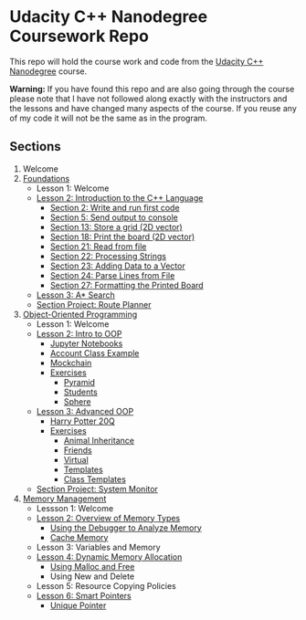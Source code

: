 # Udacity C++ Nanodegree Coursework Repo

This repo will hold the course work and code from the [Udacity C++ Nanodegree](https://www.udacity.com/course/c-plus-plus-nanodegree--nd213) course. 

**Warning:** If you have found this repo and are also going through the course please note that I have not followed along exactly with the instructors and the lessons and have changed many aspects of the course. If you reuse any of my code it will not be the same as in the program.

## Sections

1. Welcome
2. [Foundations](./section-two-foundations)
    - Lesson 1: Welcome
    - [Lesson 2: Introduction to the C++ Language](./section-two-foundations/lesson-two-intro-to-cpp)
        - [Section 2: Write and run first code](./section-two-foundations/lesson-two-intro-to-cpp/2-write-and-run-first-code)
        - [Section 5: Send output to console](./section-two-foundations/lesson-two-intro-to-cpp/5-send-output-to-console)
        - [Section 13: Store a grid (2D vector)](./section-two-foundations/lesson-two-intro-to-cpp/13-store-a-grid)
        - [Section 18: Print the board (2D vector)](./section-two-foundations/lesson-two-intro-to-cpp/18-print-the-board)
        - [Section 21: Read from file](./section-two-foundations/lesson-two-intro-to-cpp/21-read-from-file)
        - [Section 22: Processing Strings](./section-two-foundations/lesson-two-intro-to-cpp/22-processing-strings)
        - [Section 23: Adding Data to a Vector](./section-two-foundations/lesson-two-intro-to-cpp/23-adding-data-to-a-vector)
        - [Section 24: Parse Lines from File](./section-two-foundations/lesson-two-intro-to-cpp/24-parse-lines-from-file)
        - [Section 27: Formatting the Printed Board](./section-two-foundations/lesson-two-intro-to-cpp/27-formatting-the-printed-board)
    - [Lesson 3: A* Search](./section-two-foundations/lesson-three-a-star-search)
    - [Section Project: Route Planner](./section-two-foundations/project-route-planner)
3. [Object-Oriented Programming](./section-three-oop)
    - Lesson 1: Welcome
    - [Lesson 2: Intro to OOP](./section-three-oop/lesson-two-intro-to-oop)
        - [Jupyter Notebooks](./section-three-oop/lesson-two-intro-to-oop/notebooks)
        - [Account Class Example](./section-three-oop/lesson-two-intro-to-oop/account-example)
        - [Mockchain](https://github.com/mharrisb1/mockchain)
        - [Exercises](./section-three-oop/lesson-two-intro-to-oop/exercises)
            - [Pyramid](./section-three-oop/lesson-two-intro-to-oop/exercises/pyramid)
            - [Students](./section-three-oop/lesson-two-intro-to-oop/exercises/pyramis)
            - [Sphere](./section-three-oop/lesson-two-intro-to-oop/exercises/sphere)
    - [Lesson 3: Advanced OOP](./section-three-oop/lesson-three-advanced-oop)
        - [Harry Potter 20Q](./section-three-oop/lesson-three-advanced-oop/harry-potter-20-q)
        - [Exercises](./section-three-oop/lesson-three-advanced-oop/exercises)
            - [Animal Inheritance](./section-three-oop/lesson-three-advanced-oop/exercises/animal)
            - [Friends](./section-three-oop/lesson-three-advanced-oop/exercises/friends)
            - [Virtual](./section-three-oop/lesson-three-advanced-oop/exercises/virtual)
            - [Templates](./section-three-oop/lesson-three-advanced-oop/exercises/templates)
            - [Class Templates](./section-three-oop/lesson-three-advanced-oop/exercises/class-templates)
    - [Section Project: System Monitor](https://github.com/mharrisb1/system-monitor)
4. [Memory Management](./section-four-memory-management)
    - Lessson 1: Welcome
    - [Lesson 2: Overview of Memory Types](./section-four-memory-management/lesson-two-overview-of-memory-types)
        - [Using the Debugger to Analyze Memory](./section-four-memory-management/lesson-two-overview-of-memory-types/using-the-debugger-to-analyze-memory)
        - [Cache Memory](./section-four-memory-management/lesson-two-overview-of-memory-types/cache-memory)
    - Lesson 3: Variables and Memory
    - [Lesson 4: Dynamic Memory Allocation](./section-four-memory-management/lesson-four-dynamic-allocation)
        - [Using Malloc and Free](./section-four-memory-management/esson-four-dynamic-allocation/using-malloc-and-free)
        - Using New and Delete
    - Lesson 5: Resource Copying Policies
    - [Lesson 6: Smart Pointers](./section-four-memory-management/lesson-six-smart-pointers)
        - [Unique Pointer](./section-four-memory-management/lesson-six-smart-pointers/unique_ptr.ipynb)
